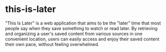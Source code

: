 # this-is-later
"This Is Later" is a web application that aims to be the "later" time that most people say when they save something to watch or read later. By retrieving and organizing a user's saved content from various sources in one convenient location, users can easily access and enjoy their saved content their own pace, without feeling overwhelmed.
